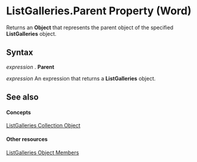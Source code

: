 
# ListGalleries.Parent Property (Word)

Returns an  **Object** that represents the parent object of the specified **ListGalleries** object.


## Syntax

 _expression_ . **Parent**

 _expression_ An expression that returns a **ListGalleries** object.


## See also


#### Concepts


[ListGalleries Collection Object](3ae91fbf-fb7c-e96f-fd13-e4e4e9c4f09e.md)
#### Other resources


[ListGalleries Object Members](c68a29b8-af7f-9863-8501-829d18511a61.md)
